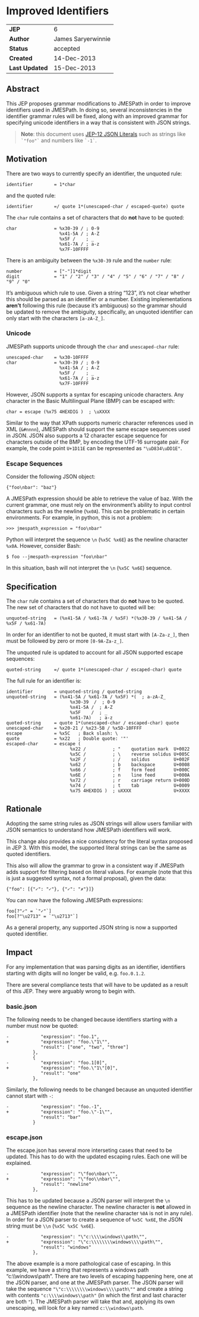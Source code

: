 # Improved Identifiers

|||
|---|---
| **JEP**    | 6
| **Author** | James Saryerwinnie
| **Status** | accepted
| **Created**| 14-Dec-2013
| **Last Updated**| 15-Dec-2013

## Abstract

This JEP proposes grammar modifications to JMESPath in order to improve
identifiers used in JMESPath.  In doing so, several inconsistencies in the
identifier grammar rules will be fixed, along with an improved grammar for
specifying unicode identifiers in a way that is consistent with JSON
strings.

> **Note**: this document uses [JEP-12 JSON Literals](https://github.com/jmespath-community/jmespath.spec/blob/main/jep-012-raw-string-literals.md#abnf) such as strings like `` `"foo"` `` and numbers like `` `-1` ``.

## Motivation

There are two ways to currently specify an identifier, the unquoted rule:

```
identifier        = 1*char
```

and the quoted rule:

```
identifier        =/ quote 1*(unescaped-char / escaped-quote) quote
```

The `char` rule contains a set of characters that do **not** have to be
quoted:

```
char              = %x30-39 / ; 0-9
                    %x41-5A / ; A-Z
                    %x5F /    ; _
                    %x61-7A / ; a-z
                    %x7F-10FFFF
```

There is an ambiguity between the `%x30-39` rule and the `number` rule:

```
number            = ["-"]1*digit
digit             = "1" / "2" / "3" / "4" / "5" / "6" / "7" / "8" / "9" / "0"
```

It’s ambiguous which rule to use.  Given a string “123”, it’s not clear whether
this should be parsed as an identifier or a number. Existing implementations
**aren’t** following this rule (because it’s ambiguous) so the grammar should
be updated to remove the ambiguity, specifically, an unquoted identifier can
only start with the characters `[a-zA-Z_]`.

### Unicode

JMESPath supports unicode through the `char`  and `unescaped-char` rule:

```
unescaped-char    = %x30-10FFFF
char              = %x30-39 / ; 0-9
                    %x41-5A / ; A-Z
                    %x5F /    ; _
                    %x61-7A / ; a-z
                    %x7F-10FFFF
```

However, JSON supports a syntax for escaping unicode characters.  Any
character in the Basic Multilingual Plane (BMP) can be escaped with:

```
char = escape (%x75 4HEXDIG )  ; \uXXXX
```

Similar to the way that XPath supports numeric character references used
in XML (`&#nnnn`), JMESPath should support the same escape sequences
used in JSON.  JSON also supports a 12 character escape sequence for
characters outside of the BMP, by encoding the UTF-16 surrogate pair.
For example, the code point `U+1D11E` can be represented
as `"\uD834\uDD1E"`.

### Escape Sequences

Consider the following JSON object:

```
{"foo\nbar": "baz"}
```

A JMESPath expression should be able to retrieve the value of baz.  With
the current grammar, one must rely on the environment’s ability to input
control characters such as the newline (`%x0A`).  This can be problematic
in certain environments.  For example, in python, this is not a problem:

```
>>> jmespath_expression = "foo\nbar"
```

Python will interpret the sequence `\n` (`%x5C %x6E`) as the newline
character `%x0A`.  However, consider Bash:

```
$ foo --jmespath-expression "foo\nbar"
```

In this situation, bash will not interpret the `\n` (`%x5C %x6E`)
sequence.

## Specification

The `char` rule contains a set of characters that do **not** have to be
quoted.  The new set of characters that do not have to quoted will be:

```
unquoted-string   = (%x41-5A / %x61-7A / %x5F) *(%x30-39 / %x41-5A / %x5F / %x61-7A)
```

In order for an identifier to not be quoted, it must start with `[A-Za-z_]`,
then must be followed by zero or more `[0-9A-Za-z_]`.

The unquoted rule is updated to account for all JSON supported escape
sequences:

```
quoted-string     =/ quote 1*(unescaped-char / escaped-char) quote
```

The full rule for an identifier is:

```
identifier        = unquoted-string / quoted-string
unquoted-string   = (%x41-5A / %x61-7A / %x5F) *(  ; a-zA-Z_
                        %x30-39  /  ; 0-9
                        %x41-5A /  ; A-Z
                        %x5F    /  ; _
                        %x61-7A)   ; a-z
quoted-string     = quote 1*(unescaped-char / escaped-char) quote
unescaped-char    = %x20-21 / %x23-5B / %x5D-10FFFF
escape            = %x5C   ; Back slash: \
quote             = %x22   ; Double quote: '"'
escaped-char      = escape (
                        %x22 /          ; "    quotation mark  U+0022
                        %x5C /          ; \    reverse solidus U+005C
                        %x2F /          ; /    solidus         U+002F
                        %x62 /          ; b    backspace       U+0008
                        %x66 /          ; f    form feed       U+000C
                        %x6E /          ; n    line feed       U+000A
                        %x72 /          ; r    carriage return U+000D
                        %x74 /          ; t    tab             U+0009
                        %x75 4HEXDIG )  ; uXXXX                U+XXXX
```

## Rationale

Adopting the same string rules as JSON strings will allow users familiar with
JSON semantics to understand how JMESPath identifiers will work.

This change also provides a nice consistency for the literal syntax proposed
in JEP 3.  With this model, the supported literal strings can be the same
as quoted identifiers.

This also will allow the grammar to grow in a consistent way if JMESPath
adds support for filtering based on literal values.  For example (note that
this is just a suggested syntax, not a formal proposal), given the data:

```
{"foo": [{"✓": "✓"}, {"✓": "✗"}]}
```

You can now have the following JMESPath expressions:

```
foo[?"✓" = `"✓"`]
foo[?"\u2713" = `"\u2713"`]
```

As a general property, any supported JSON string is now a supported quoted
identifier.

## Impact

For any implementation that was parsing digits as an identifier, identifiers
starting with digits will no longer be valid, e.g. `foo.0.1.2`.

There are several compliance tests that will have to be updated as a result
of this JEP.  They were arguably wrong to begin with.

### basic.json

The following needs to be changed because identifiers starting
with a number must now be quoted:

```
-            "expression": "foo.1",
+            "expression": "foo.\"1\"",
             "result": ["one", "two", "three"]
          },
          {
-            "expression": "foo.1[0]",
+            "expression": "foo.\"1\"[0]",
             "result": "one"
          },
```

Similarly, the following needs to be changed because an unquoted
identifier cannot start with `-`:

```
-            "expression": "foo.-1",
+            "expression": "foo.\"-1\"",
             "result": "bar"
          }
```

### escape.json

The escape.json has several more interseting cases that need to be updated.
This has to do with the updated escaping rules.  Each one will be explained.

```
-            "expression": "\"foo\nbar\"",
+            "expression": "\"foo\\nbar\"",
             "result": "newline"
          },
```

This has to be updated because a JSON parser will interpret the `\n` sequence
as the newline character.  The newline character is **not** allowed in a
JMESPath identifier (note that the newline character `%0A` is not in any
rule).  In order for a JSON parser to create a sequence of `%x5C %x6E`, the
JSON string must be `\\n` (`%x5C %x5C %x6E`).

```
-            "expression": "\"c:\\\\windows\\path\"",
+            "expression": "\"c:\\\\\\\\windows\\\\path\"",
             "result": "windows"
          },
```

The above example is a more pathological case of escaping.  In this example, we
have a string that represents a windows path “c:\\\\windows\\path”.  There are two
levels of escaping happening here, one at the JSON parser, and one at the
JMESPath parser.  The JSON parser will take the sequence
`"\"c:\\\\\\\\windows\\\\path\""` and create a string with contents
`"c:\\\\windows\\path"` (in which the first and last character are both `"`).
The JMESPath parser will take that and, applying its own unescaping, will
look for a key named `c:\\windows\path`.
